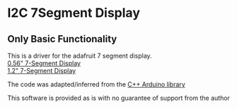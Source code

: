 # I2C 7Segment Display
## Only Basic Functionality
This is a driver for the adafruit 7 segment display.  
[0.56" 7-Segment Display](https://www.adafruit.com/product/878)  
[1.2" 7-Segment Display](https://www.adafruit.com/product/1270)

The code was adapted/inferred from the [C++ Arduino library](https://github.com/adafruit/Adafruit_LED_Backpack/)

This software is provided as is with no guarantee of support from the author